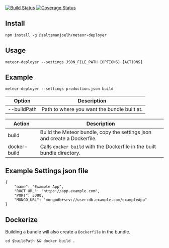 [![Build Status](https://travis-ci.org/saltzmanjoelh/meteor-deployer.svg?branch=master)](https://travis-ci.org/saltzmanjoelh/meteor-deployer)  [![Coverage Status](https://coveralls.io/repos/github/saltzmanjoelh/meteor-deployer/badge.svg?branch=master)](https://coveralls.io/github/saltzmanjoelh/meteor-deployer?branch=master)

## Install
`npm install -g @saltzmanjoelh/meteor-deployer`

## Usage
`meteor-deployer --settings JSON_FILE_PATH [OPTIONS] [ACTIONS] `

## Example
`meteor-deployer --settings production.json build`

| Option      | Description                                 |
| ----------- | ------------------------------------------- |
| --buildPath | Path to where you want the bundle built at. |

| Action       | Description                                                              |
| ------------ | ------------------------------------------------------------------------ |
| build        | Build the Meteor bundle, copy the settings json and create a Dockerfile. |
| docker-build | Calls `docker build` with the Dockerfile in the built bundle directory.  |

## Example Settings json file
```
{
    "name": "Example App",
    "ROOT_URL": "https://app.example.com",
    "PORT": 3000,
    "MONGO_URL": "mongodb+srv://user:db.example.com/exampleApp"
}
```

## Dockerize
Building a bundle will also create a `Dockerfile` in the bundle.

`cd $buildPath && docker build .`